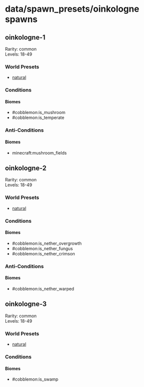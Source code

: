 # data/spawn_presets/oinkologne spawns  
  
## oinkologne-1  
Rarity: common  
Levels: 18-49  
  
### World Presets  
* [natural](/data/world_presets/natural.md)  
  
### Conditions  
  
#### Biomes  
  * #cobblemon:is_mushroom
  * #cobblemon:is_temperate
  
  
### Anti-Conditions  
  
#### Biomes  
  * minecraft:mushroom_fields
  
  
## oinkologne-2  
Rarity: common  
Levels: 18-49  
  
### World Presets  
* [natural](/data/world_presets/natural.md)  
  
### Conditions  
  
#### Biomes  
  * #cobblemon:is_nether_overgrowth
  * #cobblemon:is_nether_fungus
  * #cobblemon:is_nether_crimson
  
  
### Anti-Conditions  
  
#### Biomes  
  * #cobblemon:is_nether_warped
  
  
## oinkologne-3  
Rarity: common  
Levels: 18-49  
  
### World Presets  
* [natural](/data/world_presets/natural.md)  
  
### Conditions  
  
#### Biomes  
  * #cobblemon:is_swamp
  

